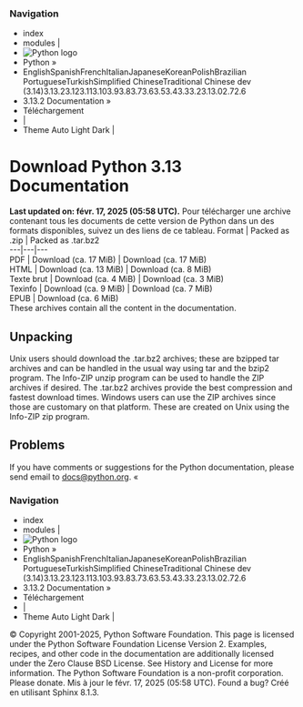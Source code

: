 ### Navigation
  * index
  * modules |
  * ![Python logo](https://docs.python.org/fr/3/_static/py.svg)
  * Python »
  * EnglishSpanishFrenchItalianJapaneseKoreanPolishBrazilian PortugueseTurkishSimplified ChineseTraditional Chinese
dev (3.14)3.13.23.123.113.103.93.83.73.63.53.43.33.23.13.02.72.6
  * 3.13.2 Documentation » 
  * Téléchargement
  * | 
  * Theme  Auto Light Dark |


# Download Python 3.13 Documentation
**Last updated on: févr. 17, 2025 (05:58 UTC).**
Pour télécharger une archive contenant tous les documents de cette version de Python dans un des formats disponibles, suivez un des liens de ce tableau.
Format | Packed as .zip | Packed as .tar.bz2  
---|---|---  
PDF | Download (ca. 17 MiB) | Download (ca. 17 MiB)  
HTML | Download (ca. 13 MiB) | Download (ca. 8 MiB)  
Texte brut | Download (ca. 4 MiB) | Download (ca. 3 MiB)  
Texinfo | Download (ca. 9 MiB) | Download (ca. 7 MiB)  
EPUB | Download (ca. 6 MiB)  
These archives contain all the content in the documentation.
## Unpacking
Unix users should download the .tar.bz2 archives; these are bzipped tar archives and can be handled in the usual way using tar and the bzip2 program. The Info-ZIP unzip program can be used to handle the ZIP archives if desired. The .tar.bz2 archives provide the best compression and fastest download times.
Windows users can use the ZIP archives since those are customary on that platform. These are created on Unix using the Info-ZIP zip program.
## Problems
If you have comments or suggestions for the Python documentation, please send email to docs@python.org.
«
### Navigation
  * index
  * modules |
  * ![Python logo](https://docs.python.org/fr/3/_static/py.svg)
  * Python »
  * EnglishSpanishFrenchItalianJapaneseKoreanPolishBrazilian PortugueseTurkishSimplified ChineseTraditional Chinese
dev (3.14)3.13.23.123.113.103.93.83.73.63.53.43.33.23.13.02.72.6
  * 3.13.2 Documentation » 
  * Téléchargement
  * | 
  * Theme  Auto Light Dark |


©  Copyright  2001-2025, Python Software Foundation. This page is licensed under the Python Software Foundation License Version 2. Examples, recipes, and other code in the documentation are additionally licensed under the Zero Clause BSD License. See History and License for more information. The Python Software Foundation is a non-profit corporation. Please donate. Mis à jour le févr. 17, 2025 (05:58 UTC). Found a bug? Créé en utilisant Sphinx 8.1.3. 
